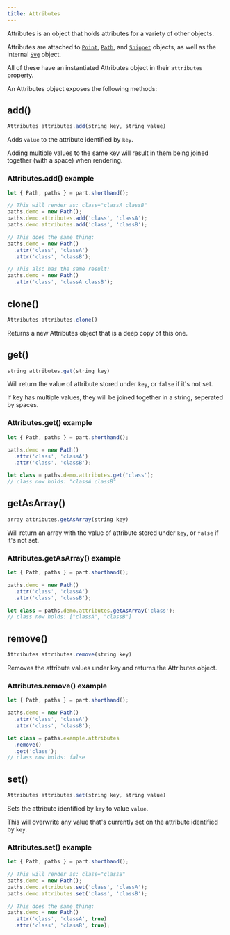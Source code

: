 ```yaml
---
title: Attributes
---
```


Attributes is an object that holds attributes for a variety of other objects.

Attributes are attached to [`Point`](/api/point), [`Path`](/api/path), and [`Snippet`](/api/snippet) objects, as well as the internal [`Svg`](/api/svg) object.

All of these have an instantiated Attributes object in their `attributes` property.

An Attributes object exposes the following methods:

## add()

```js
Attributes attributes.add(string key, string value)
```

Adds `value` to the attribute identified by `key`.

Adding multiple values to the same key will result in them being joined together (with a space) when rendering.

### Attributes.add() example

```js
let { Path, paths } = part.shorthand();

// This will render as: class="classA classB"
paths.demo = new Path();
paths.demo.attributes.add('class', 'classA');
paths.demo.attributes.add('class', 'classB');

// This does the same thing:
paths.demo = new Path()
  .attr('class', 'classA')
  .attr('class', 'classB');

// This also has the same result:
paths.demo = new Path()
  .attr('class', 'classA classB');
```

## clone()

```js
Attributes attributes.clone()
```

Returns a new Attributes object that is a deep copy of this one.

## get()

```js
string attributes.get(string key)
```

Will return the value of attribute stored under `key`, or `false` if it's not set.

If key has multiple values, they will be joined together in a string, seperated by spaces.

### Attributes.get() example

```js
let { Path, paths } = part.shorthand();

paths.demo = new Path()
  .attr('class', 'classA')
  .attr('class', 'classB');

let class = paths.demo.attributes.get('class'); 
// class now holds: "classA classB"
```


## getAsArray()

```js
array attributes.getAsArray(string key)
```

Will return an array with the value of attribute stored under `key`, or `false` if it's not set.

### Attributes.getAsArray() example

```js
let { Path, paths } = part.shorthand();

paths.demo = new Path()
  .attr('class', 'classA')
  .attr('class', 'classB');

let class = paths.demo.attributes.getAsArray('class'); 
// class now holds: ["classA", "classB"]
```

## remove()

```js
Attributes attributes.remove(string key)
```

Removes the attribute values under key and returns the Attributes object.

### Attributes.remove() example

```js
let { Path, paths } = part.shorthand();

paths.demo = new Path()
  .attr('class', 'classA')
  .attr('class', 'classB');

let class = paths.example.attributes
  .remove()
  .get('class'); 
// class now holds: false
```

## set()

```js
Attributes attributes.set(string key, string value)
```

Sets the attribute identified by `key` to value `value`.

<Warning>

This will overwrite any value that's currently set on the attribute identified by `key`.

</Warning>

### Attributes.set() example

```js
let { Path, paths } = part.shorthand();

// This will render as: class="classB"
paths.demo = new Path();
paths.demo.attributes.set('class', 'classA');
paths.demo.attributes.set('class', 'classB');

// This does the same thing:
paths.demo = new Path()
  .attr('class', 'classA', true)
  .attr('class', 'classB', true);
```
